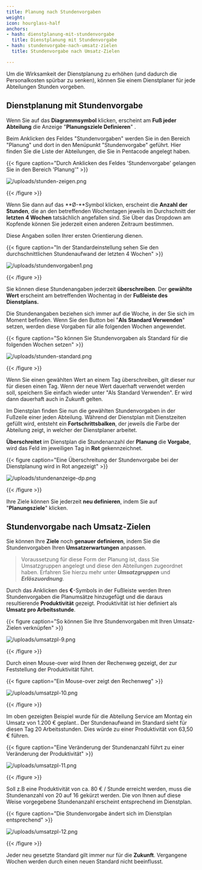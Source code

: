 ```yaml
---
title: Planung nach Stundenvorgaben
weight: 
icon: hourglass-half
anchors:
- hash: dienstplanung-mit-stundenvorgabe
  title: Dienstplanung mit Stundenvorgabe
- hash: stundenvorgabe-nach-umsatz-zielen
  title: Stundenvorgabe nach Umsatz-Zielen

---
```

Um die Wirksamkeit der Dienstplanung zu erhöhen (und dadurch die Personalkosten spürbar zu senken), können Sie einem Dienstplaner für jede Abteilungen Stunden vorgeben.

## Dienstplanung mit Stundenvorgabe

Wenn Sie auf das **Diagrammsymbol** klicken, erscheint am **Fuß jeder Abteilung** die Anzeige "**Planungsziele Definieren**" .

Beim Anklicken des Feldes "Stundenvorgaben" werden Sie in den Bereich "Planung" und dort in den Menüpunkt "Stundenvorgabe" geführt. Hier finden Sie die Liste der Abteilungen, die Sie in Pentacode angelegt haben.

{{< figure caption="Durch Anklicken des Feldes 'Stundenvorgabe' gelangen Sie in den Bereich 'Planung'" >}}

![/uploads/stunden-zeigen.png](https://app.forestry.io/sites/jztko10gfepjfg/body-media//uploads/stunden-zeigen.png)

{{< /figure >}}

Wenn Sie dann auf das **Ø-**Symbol klicken, erscheint die **Anzahl der Stunden**, die an den betreffenden Wochentagen jeweils im Durchschnitt der **letzten 4 Wochen** tatsächlich angefallen sind. Sie Über das Dropdown am Kopfende können Sie jederzeit einen anderen Zeitraum bestimmen.

Diese Angaben sollen Ihrer ersten Orientierung dienen.

{{< figure caption="In der Standardeinstellung sehen Sie den durchschnittlichen Stundenaufwand der letzten 4 Wochen" >}}

![/uploads/stundenvorgaben1.png](https://app.forestry.io/sites/jztko10gfepjfg/body-media//uploads/stundenvorgaben1.png)

{{< /figure >}}

Sie können diese Stundenangaben jederzeit **überschreiben**. Der **gewählte Wert** erscheint am betreffenden Wochentag in der **Fußleiste des Dienstplans.**

Die Stundenangaben beziehen sich immer auf die Woche, in der Sie sich im Moment befinden. Wenn Sie den Button bei "**Als Standard Verwenden**" setzen, werden diese Vorgaben für alle folgenden Wochen angewendet.

{{< figure caption="So können Sie Stundenvorgaben als Standard für die folgenden Wochen setzen" >}}

![/uploads/stunden-standard.png](https://app.forestry.io/sites/jztko10gfepjfg/body-media//uploads/stunden-standard.png)

{{< /figure >}}

Wenn Sie einen gewählten Wert an einem Tag überschreiben, gilt dieser nur für diesen einen Tag. Wenn der neue Wert dauerhaft verwendet werden soll, speichern Sie einfach wieder unter "Als Standard Verwenden". Er wird dann dauerhaft auch in Zukunft gelten.

Im Dienstplan finden Sie nun die gewählten Stundenvorgaben in der Fußzeile einer jeden Abteilung. Während der Dienstplan mit Dienstzeiten gefüllt wird, entsteht ein **Fortschrittsbalken**, der jeweils die Farbe der Abteilung zeigt, in welcher der Dienstplaner arbeitet.

**Überschreitet** im Dienstplan die Stundenanzahl der **Planung** die **Vorgabe**, wird das Feld im jeweiligen Tag in **Rot** gekennzeichnet.

{{< figure caption="Eine Überschreitung der Stundenvorgabe bei der Dienstplanung wird in Rot angezeigt" >}}

![/uploads/stundenanzeige-dp.png](https://app.forestry.io/sites/jztko10gfepjfg/body-media//uploads/stundenanzeige-dp.png)

{{< /figure >}}

Ihre Ziele können Sie jederzeit **neu definieren**, indem Sie auf "**Planungsziele**" klicken.

## Stundenvorgabe nach Umsatz-Zielen

Sie können Ihre **Ziele** noch **genauer definieren**, indem Sie die Stundenvorgaben Ihren **Umsatzerwartungen** anpassen.

> Voraussetzung für diese Form der Planung ist, dass Sie Umsatzgruppen angelegt und diese den Abteilungen zugeordnet haben. Erfahren Sie hierzu mehr unter **_Umsatzgruppen_** und **_Erlöszuordnung_**.

Durch das Anklicken des **€**-Symbols in der Fußleiste werden Ihren Stundenvorgaben die Planumsätze hinzugefügt und die daraus resultierende **Produktivität** gezeigt. Produktivität ist hier definiert als **Umsatz pro Arbeitsstunde**.

{{< figure caption="So können Sie Ihre Stundenvorgaben mit Ihren Umsatz-Zielen verknüpfen" >}}

![/uploads/umsatzpl-9.png](https://app.forestry.io/sites/jztko10gfepjfg/body-media//uploads/umsatzpl-9.png)

{{< /figure >}}

Durch einen Mouse-over wird Ihnen der Rechenweg gezeigt, der zur Feststellung der Produktivität führt.

{{< figure caption="Ein Mouse-over zeigt den Rechenweg" >}}

![/uploads/umsatzpl-10.png](https://app.forestry.io/sites/jztko10gfepjfg/body-media//uploads/umsatzpl-10.png)

{{< /figure >}}

Im oben gezeigten Beispiel wurde für die Abteilung Service am Montag ein Umsatz von 1.200 € geplant.. Der Stundenaufwand im Standard sieht für diesen Tag 20 Arbeitsstunden. Dies würde zu einer Produktivität von 63,50 € führen.

{{< figure caption="Eine Veränderung der Stundenanzahl führt zu einer Veränderung der Produktivität" >}}

![/uploads/umsatzpl-11.png](https://app.forestry.io/sites/jztko10gfepjfg/body-media//uploads/umsatzpl-11.png)

{{< /figure >}}

Soll z.B eine Produktivität von ca. 80 € / Stunde erreicht werden, muss die Stundenanzahl von 20 auf 16 gekürzt werden. Die von Ihnen auf diese Weise vorgegebene Stundenanzahl erscheint entsprechend im Dienstplan.

{{< figure caption="Die Stundenvorgabe ändert sich im Dienstplan entsprechend" >}}

![/uploads/umsatzpl-12.png](https://app.forestry.io/sites/jztko10gfepjfg/body-media//uploads/umsatzpl-12.png)

{{< /figure >}}

Jeder neu gesetzte Standard gilt immer nur für die **Zukunft**. Vergangene Wochen werden durch einen neuen Standard nicht beeinflusst.